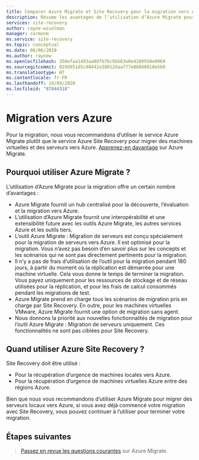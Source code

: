 ```yaml
---
title: Comparer Azure Migrate et Site Recovery pour la migration vers Azure
description: Résume les avantages de l’utilisation d’Azure Migrate pour la migration, au lieu de Site Recovery.
services: site-recovery
author: rayne-wiselman
manager: carmonm
ms.service: site-recovery
ms.topic: conceptual
ms.date: 08/06/2020
ms.author: raynew
ms.openlocfilehash: 358efaa1493aa08fb76c9bb83e0e4289950e0969
ms.sourcegitcommit: 829d951d5c90442a38012daaf77e86046018e5b9
ms.translationtype: HT
ms.contentlocale: fr-FR
ms.lasthandoff: 10/09/2020
ms.locfileid: "87844318"
---
```

# <a name="migrating-to-azure"></a>Migration vers Azure

Pour la migration, nous vous recommandons d’utiliser le service Azure Migrate plutôt que le service Azure Site Recovery pour migrer des machines virtuelles et des serveurs vers Azure. [Apprenez-en davantage](../migrate/migrate-services-overview.md) sur Azure Migrate.


## <a name="why-use-azure-migrate"></a>Pourquoi utiliser Azure Migrate ?

L’utilisation d’Azure Migrate pour la migration offre un certain nombre d’avantages :
 
 
- Azure Migrate fournit un hub centralisé pour la découverte, l’évaluation et la migration vers Azure.
- L’utilisation d’Azure Migrate fournit une interopérabilité et une extensibilité future avec les outils Azure Migrate, les autres services Azure et les outils tiers.
- L’outil Azure Migrate : Migration de serveurs est conçu spécialement pour la migration de serveurs vers Azure. Il est optimisé pour la migration. Vous n’avez pas besoin d’en savoir plus sur les concepts et les scénarios qui ne sont pas directement pertinents pour la migration. 
- Il n’y a pas de frais d’utilisation de l’outil pour la migration pendant 180 jours, à partir du moment où la réplication est démarrée pour une machine virtuelle. Cela vous donne le temps de terminer la migration. Vous payez uniquement pour les ressources de stockage et de réseau utilisées pour la réplication, et pour les frais de calcul consommés pendant les migrations de test.
- Azure Migrate prend en charge tous les scénarios de migration pris en charge par Site Recovery. En outre, pour les machines virtuelles VMware, Azure Migrate fournit une option de migration sans agent.
- Nous donnons la priorité aux nouvelles fonctionnalités de migration pour l’outil Azure Migrate : Migration de serveurs uniquement. Ces fonctionnalités ne sont pas ciblées pour Site Recovery.

## <a name="when-to-use-site-recovery"></a>Quand utiliser Azure Site Recovery ?

Site Recovery doit être utilisé :

- Pour la récupération d’urgence de machines locales vers Azure.
- Pour la récupération d’urgence de machines virtuelles Azure entre des régions Azure.

Bien que nous vous recommandons d’utiliser Azure Migrate pour migrer des serveurs locaux vers Azure, si vous avez déjà commencé votre migration avec Site Recovery, vous pouvez continuer à l’utiliser pour terminer votre migration.  

## <a name="next-steps"></a>Étapes suivantes

> [Passez en revue les questions courantes](../migrate/resources-faq.md) sur Azure Migrate.
